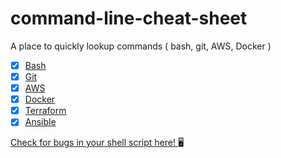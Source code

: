 # command-line-cheat-sheet
A place to quickly lookup commands ( bash, git, AWS, Docker )


- [x] [Bash](/bash.sh)
- [x] [Git](/git.sh)
- [x] [AWS](/aws.sh)
- [x] [Docker](/docker.sh)
- [x] [Terraform](/terraform.sh) 
- [x] [Ansible](/aws.sh)

[Check for bugs in your shell script here! ](https://www.shellcheck.net/)  🖥️
